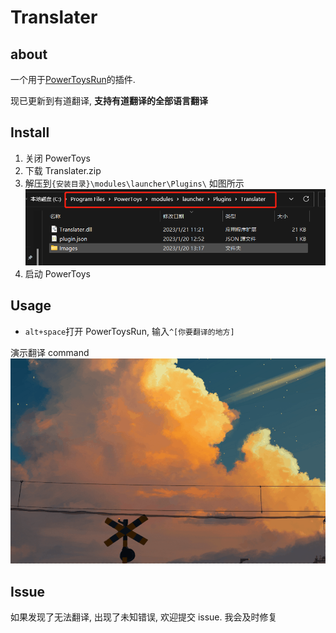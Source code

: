 # Translater

## about

一个用于[PowerToysRun](https://github.com/microsoft/PowerToys)的插件.

现已更新到有道翻译, **支持有道翻译的全部语言翻译**

## Install

1. 关闭 PowerToys
2. 下载 Translater.zip
3. 解压到`{安装目录}\modules\launcher\Plugins\`
   如图所示
   ![file](Images/file.png)
4. 启动 PowerToys

## Usage

- `alt+space`打开 PowerToysRun, 输入`^[你要翻译的地方]`

演示翻译 command
![en->zh](Images/command.gif)

## Issue

如果发现了无法翻译, 出现了未知错误, 欢迎提交 issue. 我会及时修复
